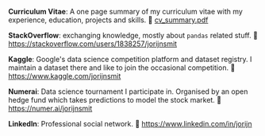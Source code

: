 **Curriculum Vitae**: A one page summary of my curriculum vitae with my experience, education, projects and skills. :page_facing_up: [cv_summary.pdf](cv_summary.pdf)

**StackOverflow**: exchanging knowledge, mostly about `pandas` related stuff.
:link: https://stackoverflow.com/users/1838257/jorijnsmit

**Kaggle**: Google's data science competition platform and dataset registry. I maintain a dataset there and like to join the occasional competition.
:link: https://www.kaggle.com/jorijnsmit

**Numerai**: Data science tournament I participate in. Organised by an open hedge fund which takes predictions to model the stock market.
:link: https://numer.ai/jorijnsmit

**LinkedIn**: Professional social network.
:link: https://www.linkedin.com/in/jorijn
